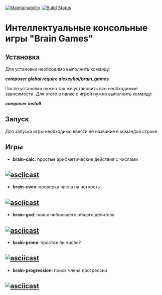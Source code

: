 [![Maintainability](https://api.codeclimate.com/v1/badges/7512a0d19e2bc2983ade/maintainability)](https://codeclimate.com/github/alexeyhol/php-project-lvl1/maintainability)
[![Build Status](https://travis-ci.org/alexeyhol/php-project-lvl1.svg?branch=master)](https://travis-ci.org/alexeyhol/php-project-lvl1)


# Интеллектуальные консольные игры "Brain Games"

## Установка

Для установки необходимо выполнить команду: 

**_composer global require alexeyhol/brain_games_**

После установки нужно так же установить все необходимые зависимости. Для этого в папке с игрой нужно выполнить команду: 

**_composer install_**

## Запуск

Для запуска игры необходимо ввести ее название в командой строке

## Игры

* **brain-calc**: простые арифметические действия с числами
  
[![asciicast](https://asciinema.org/a/NIwwME33kQNbt6JBsqQTiRGn5.svg)](https://asciinema.org/a/NIwwME33kQNbt6JBsqQTiRGn5)
------------------------------------------------------------------------------------------------------------------------

* **brain-even**: проверка числа на четность
  
[![asciicast](https://asciinema.org/a/zB8rYs7tAVLrvzqWtjaHguHW3.svg)](https://asciinema.org/a/zB8rYs7tAVLrvzqWtjaHguHW3)
------------------------------------------------------------------------------------------------------------------------

* **brain-gcd**: поиск нибольшего общего делителя
  
[![asciicast](https://asciinema.org/a/DLjB9792OBJQpReGyd0UxMATi.svg)](https://asciinema.org/a/DLjB9792OBJQpReGyd0UxMATi)
-----------------------------------------------------------------------------------------------------------------------

* **brain-prime**: простое ли число?
  
[![asciicast](https://asciinema.org/a/nakJu7mEFwu8MAifxa1BEdtJO.svg)](https://asciinema.org/a/nakJu7mEFwu8MAifxa1BEdtJO)
-----------------------------------------------------------------------------------------------------------------------

* **brain-progression**: поиск члена прогрессии
  
[![asciicast](https://asciinema.org/a/sUueYyJjJBIPIeW30eFyoAcAs.svg)](https://asciinema.org/a/sUueYyJjJBIPIeW30eFyoAcAs)
-----------------------------------------------------------------------------------------------------------------------








